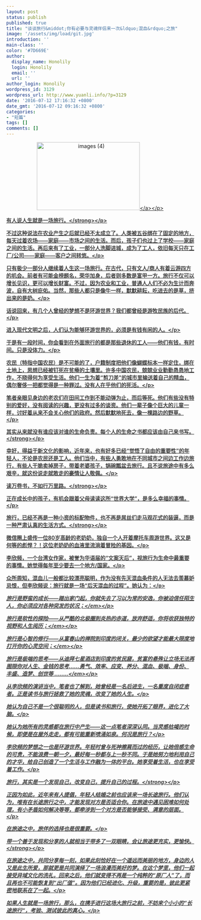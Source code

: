 ```yaml
---
layout: post
status: publish
published: true
title: "谈谈旅行&middot;你有必要与灵魂伴侣来一次&ldquo;混血&rdquo;之旅"
image: '/assets/img/load/git.jpg'
introduction: ''
main-class: ''
color: '#7D669E'
author:
  display_name: Honolily
  login: Honolily
  email: ''
  url: ''
author_login: Honolily
wordpress_id: 3129
wordpress_url: http://www.yuanli.info/?p=3129
date: '2016-07-12 17:16:32 +0800'
date_gmt: '2016-07-12 09:16:32 +0800'
categories:
- "短篇"
tags: []
comments: []
---
```

<p style="color: #3e3e3e; text-align: center;"><a href="http:&#47;&#47;www.yuanli.info&#47;wp-content&#47;uploads&#47;2016&#47;07&#47;images-4.jpg"><img class="alignnone size-full wp-image-3130" src="http:&#47;&#47;www.yuanli.info&#47;wp-content&#47;uploads&#47;2016&#47;07&#47;images-4.jpg" alt="images (4)" width="276" height="182" &#47;><&#47;a><&#47;p></p>
<p style="color: #3e3e3e;"><strong>有人说人生就是一场旅行。<&#47;strong><&#47;p></p>
<p style="color: #3e3e3e;">不过这种说法在农业产生之后就已经不太成立了。人类被五谷绑在了固定的地方，每天过着农场&mdash;&mdash;家庭&mdash;&mdash;市场之间的生活。而后，孩子们也过上了学校&mdash;&mdash;家庭之间的生活。再后来有了工业，一部分人洗脚进城，成为了工人，依旧每天只在工厂&#47;公司&mdash;&mdash;家庭&mdash;&mdash;客户之间转悠。<&#47;p></p>
<p style="color: #3e3e3e;">只有极少一部分人继续着人生这一场旅行。在古代，只有文人&#47;商人有着云游四方的机会。前者有可能金榜题名，荣华加身，后者则多数是富甲一方。旅行不仅可以增长见识，更可以增长财富。不过，因为农业和工业，普通人人们不必为生计而奔波，自有大树庇佑。当然，那些人都只是像牛一样，默默耕耘，吃进去的是草，挤出来的是奶。<&#47;p></p>
<p style="color: #3e3e3e;">话说回来，有几个人曾经的梦想不是环游世界？我们都曾经是游牧民族的后代。<&#47;p></p>
<p style="color: #3e3e3e;">进入现代文明之后，人们认为能够环游世界的，必须是有钱有闲的人。<&#47;p></p>
<p style="color: #3e3e3e;">于是有一段时间，你会看到在外面旅行的都是那些退休的工人&mdash;&mdash;他们有钱，有时间。只是没体力。<&#47;p></p>
<p style="color: #3e3e3e;">农民（特指中国农民）是不可能的了，户籍制度把他们像蝴蝶标本一样定住，绑在土地上，思想已经被钉死在贫瘠的土壤里。许多中国农民，兢兢业业勤勤恳恳地工作，不晓得何为享受生活。他们一生为着&ldquo;剪刀差&rdquo;的城市里输送着自己的精血，偶尔奢侈一把都觉得是一种罪过。没有人在乎他们的死活。<&#47;p></p>
<p style="color: #3e3e3e;">笔者亲眼见身边的老农们在田间工作到不能动弹为止，而后等死。他们有些没有特别的爱好，没有阅读的兴趣，更没有过多的谈资。他们一辈子像个巨大的儿童一样，讨好着从来不会关心他们的政府。然后默默地死去，像一棵路边的野草。<&#47;p></p>
<p style="color: #3e3e3e;"><strong>其实从来就没有谁应该对谁的生命负责。每个人的生命之书都应该由自己来书写。<&#47;strong><&#47;p></p>
<p style="color: #3e3e3e;">幸好，得益于新文化的影响，近年来，也有好多已经&ldquo;觉悟了自由的重要性&rdquo;的年轻人，不论是农民还是工人。他们当中，有些人勇敢地在不同城市之间边工作边旅行，有些人干脆卖掉房子，带着老婆孩子，锅碗瓢盆去旅行。且不说旅途中有多么艰辛，就这份说走就敢走的豪情让人敬佩。<&#47;p></p>
<p style="color: #3e3e3e;"><strong>读万卷书，不如行万里路。<&#47;strong><&#47;p></p>
<p style="color: #3e3e3e;">正在成长中的孩子，有机会跟着父母读读这所&ldquo;世界大学&rdquo;，是多么幸福的事情。<&#47;p></p>
<p style="color: #3e3e3e;"><strong>旅行，已经不再是一种小资的标配物件，也不再是屌丝们走马观花式的装逼，而是一种严肃认真的生活方式。<&#47;strong><&#47;p></p>
<p style="color: #3e3e3e;">微信圈上盛传一位80岁高龄的老奶奶，独自一个人开着摩托车周游世界。这又是何等的彪悍？！这位老奶奶的血液里流淌着冒险的基因。<&#47;p></p>
<p style="color: #3e3e3e;">李欣频，一个台湾女作家，被誉为华语届的&ldquo;文案天后&rdquo;，视旅行为生命中最重要的事情。她觉得每年至少要去一个地方&#47;国家。<&#47;p></p>
<p style="color: #3e3e3e;">众所周知，混血儿一般都比较漂亮聪明，作为没有先天混血条件的人无法去羡慕妒忌恨，但李欣频说：旅行就是一场&ldquo;后天混血的过程&rdquo;。她认为：<&#47;p></p>
<p style="color: #3e3e3e;"><em>旅行是野蛮的成长&mdash;&mdash;踏出家门起，你就失去了习以为常的安逸，你被迫信任陌生人，你必须应对各种突发的状况；<&#47;em><&#47;p></p>
<p style="color: #3e3e3e;"><em>旅行是软性的探险&mdash;&mdash;从严酷的北极圈到炎热的赤道，放弃舒适，你将收获独特的视野和人生阅历；<&#47;em><&#47;p></p>
<p style="color: #3e3e3e;"><em>旅行是心智的修行&mdash;&mdash;从富春山的禅院到印度的闭关，最少的欲望才能最大限度地打开你的心灵空间；<&#47;em><&#47;p></p>
<p style="color: #3e3e3e;"><em>旅行是极端的思考&mdash;&mdash;从迪拜七星酒店到印度的贫民窟，贫富的悬殊让立场无法再囿限你对人生、金钱的思考&hellip;&hellip;勇气、效率、应变、养分、混血、极端、身份、丰盛、造梦、创世等 ........<&#47;em><&#47;p></p>
<p style="color: #3e3e3e;">从李欣频的演讲当中，笔者也了解到，她曾经是一名后进生，一名重度自闭症患者。正是读书与旅行拯救了她的灵魂，改变了她的人生。<&#47;p></p>
<p style="color: #3e3e3e;">她认为自己不是一个很聪明的人，但是读书和旅行，使她开拓了眼界，进化了大脑。<&#47;p></p>
<p style="color: #3e3e3e;">她认为她所有的灵感都在旅行中产生&mdash;&mdash;这一点笔者深深认同。当灵感枯竭的时候，即便是在屋外走走，都有可能重新喷涌如泉。何况是旅行？<&#47;p></p>
<p style="color: #3e3e3e;">李欣频的梦想之一也是环游世界。年轻时曾与死神擦肩而过的经历，让她倍感生命的可贵，不能浪费一朝一夕，最好每一秒都与上一秒不同。于是她努力地利用自己的才华，给自己创造了一个生活与工作融为一体的平台。她享受着生活，也在享受着工作。<&#47;p></p>
<p style="color: #3e3e3e;"><strong>旅行，其实是一个发现自己，改变自己，提升自己的过程。<&#47;strong><&#47;p></p>
<p style="color: #3e3e3e;">正因为如此，近年来有人提倡，年轻人结婚之前也应该来一场长途旅行。他们认为，唯有在长途旅行之中，才能发现对方是否适合你。在旅途中遇见困难如何处理，有小矛盾如何解决等等，都牵涉到一个对方是否能够接受、满意的层面。<&#47;p></p>
<p style="color: #3e3e3e;">在旅途之中，旅伴的选择也是很重要。<&#47;p></p>
<p style="color: #3e3e3e;"><strong>带一个善于发现和分享的人就相当于带多了一双眼睛，会让旅途更充实，更愉快。<&#47;strong><&#47;p></p>
<p style="color: #3e3e3e;">在旅途之中，共同分享每一刻，如果此刻恰好在一个遥远而美丽的地方，身边的人又是此生所爱，那就更是共同演绎了一场浪漫而美好的梦。在这个梦里，他们一起接受异域文化的洗礼，回来之后，他们就变得不再是一个纯粹的&ldquo;原厂人&rdquo;了，而且再也不可能恢复到&ldquo;出厂值&rdquo;。因为他们已经进化、升级，重要的是，彼此更紧密地联系在了一起。<&#47;p></p>
<p style="color: #3e3e3e;">如果人生就是一场旅行，那么，在携手进行这场大旅行之前，不妨来个小小的&ldquo;长途旅行&ldquo;，考验、测试彼此的真心。<&#47;p></p>
